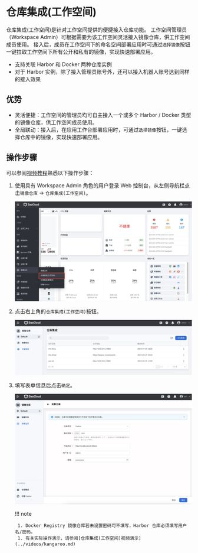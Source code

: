 # 仓库集成(工作空间)

仓库集成(工作空间)是针对工作空间提供的便捷接入仓库功能。
工作空间管理员（Workspace Admin）可根据需要为该工作空间灵活接入镜像仓库，供工作空间成员使用。
接入后，成员在工作空间下的命名空间部署应用时可通过`选择镜像`按钮一键拉取工作空间下所有公开和私有的镜像，实现快速部署应用。

- 支持关联 Harbor 和 Docker 两种仓库实例
- 对于 Harbor 实例，除了接入管理员账号外，还可以接入机器人账号达到同样的接入效果

## 优势

- 灵活便捷：工作空间的管理员均可自主接入一个或多个 Harbor / Docker 类型的镜像仓库，供工作空间成员使用。
- 全局联动：接入后，在应用工作台部署应用时，可通过`选择镜像`按钮，一键选择仓库中的镜像，实现快速部署应用。

## 操作步骤

可以参阅[视频教程](../videos/kangaroo.md#_2)熟悉以下操作步骤：

1. 使用具有 Workspace Admin 角色的用户登录 Web 控制台，从左侧导航栏点击`镜像仓库` -> `仓库集成(工作空间)`。

    ![镜像仓库](images/related01.png)

1. 点击右上角的`仓库集成(工作空间)`按钮。

    ![仓库集成(工作空间)](images/relate02.png)

1. 填写表单信息后点击`确定`。

    ![填写表单](images/relate03.png)

    !!! note

        1. Docker Registry 镜像仓库若未设置密码可不填写，Harbor 仓库必须填写用户名/密码。
        1. 有关实际操作演示，请参阅[仓库集成(工作空间)视频演示](../videos/kangaroo.md)
